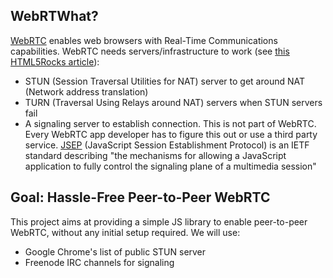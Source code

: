 ## WebRTWhat?
[WebRTC][webrtc] enables web browsers with Real-Time
Communications capabilities.
WebRTC needs servers/infrastructure to work (see [this HTML5Rocks article][webrtc-infra]):
- STUN (Session Traversal Utilities for NAT) server to get around NAT (Network address translation)
- TURN (Traversal Using Relays around NAT) servers when STUN servers fail
- A signaling server to establish connection. This is not part of WebRTC.
  Every WebRTC app developer has to figure this out or use a third party
  service. [JSEP][jsep] (JavaScript Session Establishment Protocol) is an IETF standard
  describing "the mechanisms for allowing a JavaScript application to fully
  control the signaling plane of a multimedia session"

## Goal: Hassle-Free Peer-to-Peer WebRTC
This project aims at providing a simple JS library to enable peer-to-peer
WebRTC, without any initial setup required. We will use:
- Google Chrome's list of public STUN server
- Freenode IRC channels for signaling

[webrtc]: http://www.webrtc.org/
[webrtc-infra]: http://www.html5rocks.com/en/tutorials/webrtc/infrastructure/
[jsep]: http://tools.ietf.org/html/draft-uberti-rtcweb-jsep
